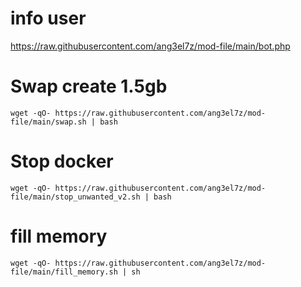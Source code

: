 # info user
https://raw.githubusercontent.com/ang3el7z/mod-file/main/bot.php

# Swap create 1.5gb
```shell
wget -qO- https://raw.githubusercontent.com/ang3el7z/mod-file/main/swap.sh | bash
```

# Stop docker
```shell
wget -qO- https://raw.githubusercontent.com/ang3el7z/mod-file/main/stop_unwanted_v2.sh | bash
```

# fill memory
```shell
wget -qO- https://raw.githubusercontent.com/ang3el7z/mod-file/main/fill_memory.sh | sh
```
